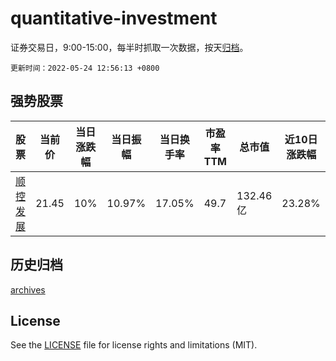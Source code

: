 # quantitative-investment

证券交易日，9:00-15:00，每半时抓取一次数据，按天[归档](archives)。

`更新时间：2022-05-24 12:56:13 +0800`

## 强势股票

|股票|当前价|当日涨跌幅|当日振幅|当日换手率|市盈率TTM|总市值|近10日涨跌幅|
|----|----|----|----|----|----|----|----|
|[顺控发展](https://xueqiu.com/S/SZ003039)|21.45|10%|10.97%|17.05%|49.7|132.46亿|23.28%|

## 历史归档

[archives](archives)

## License

See the [LICENSE](LICENSE) file for license rights and limitations (MIT).